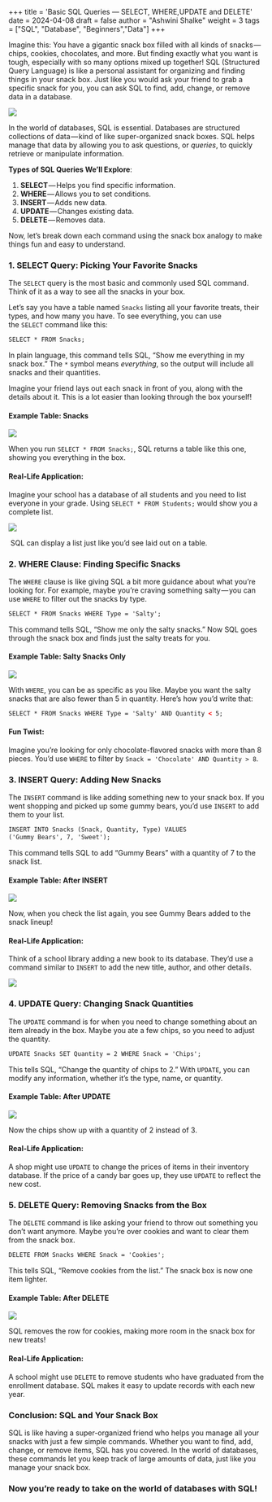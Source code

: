 +++
title = 'Basic SQL Queries — SELECT, WHERE,UPDATE and DELETE'
date = 2024-04-08
draft = false
author = "Ashwini Shalke"
weight = 3
tags = ["SQL", "Database", "Beginners","Data"]
+++

  

Imagine this: You have a gigantic snack box filled with all kinds of snacks — chips, cookies, chocolates, and more. But finding exactly what you want is tough, especially with so many options mixed up together! SQL (Structured Query Language) is like a personal assistant for organizing and finding things in your snack box. Just like you would ask your friend to grab a specific snack for you, you can ask SQL to find, add, change, or remove data in a database.

![](https://cdn-images-1.medium.com/max/1600/1*vNplI8uTYKWAVEIJUb7GYA.png)

In the world of databases, SQL is essential. Databases are structured collections of data — kind of like super-organized snack boxes. SQL helps manage that data by allowing you to ask questions, or _queries_, to quickly retrieve or manipulate information.

**Types of SQL Queries We’ll Explore**:

1.  **SELECT** — Helps you find specific information.
2.  **WHERE** — Allows you to set conditions.
3.  **INSERT** — Adds new data.
4.  **UPDATE** — Changes existing data.
5.  **DELETE** — Removes data.

Now, let’s break down each command using the snack box analogy to make things fun and easy to understand.

  

### 1\. SELECT Query: Picking Your Favorite Snacks

The `SELECT` query is the most basic and commonly used SQL command. Think of it as a way to see all the snacks in your box.

Let’s say you have a table named `Snacks` listing all your favorite treats, their types, and how many you have. To see everything, you can use the `SELECT` command like this:

```html
SELECT * FROM Snacks;
```

In plain language, this command tells SQL, “Show me everything in my snack box.” The `*` symbol means _everything_, so the output will include all snacks and their quantities.

Imagine your friend lays out each snack in front of you, along with the details about it. This is a lot easier than looking through the box yourself!

#### Example Table: Snacks

![](https://cdn-images-1.medium.com/max/1600/1*MQ73_FvMTbez1SiA3pLliw.png)

When you run `SELECT * FROM Snacks;`, SQL returns a table like this one, showing you everything in the box.

#### Real-Life Application:

Imagine your school has a database of all students and you need to list everyone in your grade. Using `SELECT * FROM Students;` would show you a complete list.

![](https://cdn-images-1.medium.com/max/1600/1*Rj-wJIoYTzyVWtZsthBGYA.png)

 SQL can display a list just like you’d see laid out on a table.

### 2\. WHERE Clause: Finding Specific Snacks

The `WHERE` clause is like giving SQL a bit more guidance about what you’re looking for. For example, maybe you’re craving something salty — you can use `WHERE` to filter out the snacks by type.

```html
SELECT * FROM Snacks WHERE Type = 'Salty';
```

This command tells SQL, “Show me only the salty snacks.” Now SQL goes through the snack box and finds just the salty treats for you.

#### Example Table: Salty Snacks Only

![](https://cdn-images-1.medium.com/max/1600/1*idUkY05OiD_LF5HvYmvnKw.png)

With `WHERE`, you can be as specific as you like. Maybe you want the salty snacks that are also fewer than 5 in quantity. Here’s how you’d write that:

```html
SELECT * FROM Snacks WHERE Type = 'Salty' AND Quantity < 5;
```

#### Fun Twist:

Imagine you’re looking for only chocolate-flavored snacks with more than 8 pieces. You’d use `WHERE` to filter by `Snack = 'Chocolate' AND Quantity > 8`.

### 3\. INSERT Query: Adding New Snacks

The `INSERT` command is like adding something new to your snack box. If you went shopping and picked up some gummy bears, you’d use `INSERT` to add them to your list.

```html
INSERT INTO Snacks (Snack, Quantity, Type) VALUES 
('Gummy Bears', 7, 'Sweet');
```

This command tells SQL to add “Gummy Bears” with a quantity of 7 to the snack list.

#### Example Table: After INSERT

![](https://cdn-images-1.medium.com/max/1600/1*X74Ul1oHsEeXOtmvVA4yHQ.png)

Now, when you check the list again, you see Gummy Bears added to the snack lineup!

#### Real-Life Application:

Think of a school library adding a new book to its database. They’d use a command similar to `INSERT` to add the new title, author, and other details.

![](https://cdn-images-1.medium.com/max/1600/1*Zt2WTCS8tcpKvGOxnkyd2A.png)

  

### 4\. UPDATE Query: Changing Snack Quantities

The `UPDATE` command is for when you need to change something about an item already in the box. Maybe you ate a few chips, so you need to adjust the quantity.

```html
UPDATE Snacks SET Quantity = 2 WHERE Snack = 'Chips';
```

This tells SQL, “Change the quantity of chips to 2.” With `UPDATE`, you can modify any information, whether it’s the type, name, or quantity.

#### Example Table: After UPDATE

![](https://cdn-images-1.medium.com/max/1600/1*zP6hi56u3tO6wJcLh-FrOA.png)

Now the chips show up with a quantity of 2 instead of 3.

#### Real-Life Application:

A shop might use `UPDATE` to change the prices of items in their inventory database. If the price of a candy bar goes up, they use `UPDATE` to reflect the new cost.

####   

### 5\. DELETE Query: Removing Snacks from the Box

The `DELETE` command is like asking your friend to throw out something you don’t want anymore. Maybe you’re over cookies and want to clear them from the snack box.

```html
DELETE FROM Snacks WHERE Snack = 'Cookies';
```

This tells SQL, “Remove cookies from the list.” The snack box is now one item lighter.

#### Example Table: After DELETE

![](https://cdn-images-1.medium.com/max/1600/1*9xHOMJ078HMQgRpaxpxuTg.png)

SQL removes the row for cookies, making more room in the snack box for new treats!

#### Real-Life Application:

A school might use `DELETE` to remove students who have graduated from the enrollment database. SQL makes it easy to update records with each new year.

  

### Conclusion: SQL and Your Snack Box

SQL is like having a super-organized friend who helps you manage all your snacks with just a few simple commands. Whether you want to find, add, change, or remove items, SQL has you covered. In the world of databases, these commands let you keep track of large amounts of data, just like you manage your snack box.

### Now you’re ready to take on the world of databases with SQL!